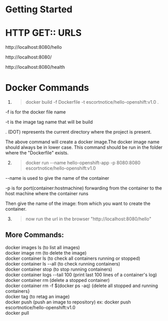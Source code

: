 # Getting Started

# HTTP GET:: URLS

http://localhost:8080/hello

http://localhost:8080/

http://localhost:8080/health

# Docker Commands

1) > docker build -f Dockerfile -t escortnotice/hello-openshift:v1.0 .

-f is for the docker file name

-t is the image tag name that will be build

. (DOT) represents the current directory where the project is present.

The above command will create a docker image.The docker image name should always 
be in lower case. This command should be run in the folder where the "Dockerfile" exists.

2) > docker run --name hello-openshift-app -p 8080:8080 escortnotice/hello-openshift:v1.0

--name is used to give the name of the container

-p is for port(container:hostmachine) forwarding from the container to the host machine where the container runs 

Then give the name of the image:<version of the image> from which you want to create the 
container.

3) > now run the url in the browser "http://localhost:8080/hello"

More Commands: 
--------------
docker images ls (to list all images)  
docker image rm <image-name>  (to delete the image)  
docker container ls  (to check all containers running or stopped)  
docker container ls --all (to check running containers)  
docker container stop <container-name>  (to stop running containers)  
docker container logs --tail 100 <container-name> (print last 100 lines of a container's log)  
docker container rm <container-name> (delete a stopped container)  
docker container rm -f $(docker ps -aq)    {delete all stopped and running containers}  
docker tag <old-image-name> <new-image-name>  (to retag an image)  
docker push <image-name> (push an image to repository) ex: docker push escortnotice/hello-openshift:v1.0  
docker pull <image-name>  